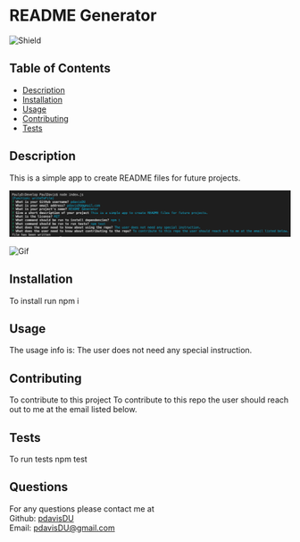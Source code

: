 # README Generator
  ![Shield](https://img.shields.io/badge/license-MIT-blue)
  ## Table of Contents
  - [Description](#description)
  - [Installation](#command)
  - [Usage](#repo)
  - [Contributing](#contribute)
  - [Tests](#tests)

  ## Description
  This is a simple app to create README files for future projects.  
  
  ![Screenshot](./assets/README-ss.png)  

  ![Gif](https://drive.google.com/file/d/1Mp-XsGx_nePnhxoCyxBVQJGO2BZOO62l/view)

  ## Installation
  To install run npm i
  ## Usage
  The usage info is: The user does not need any special instruction.
  ## Contributing
  To contribute to this project To contribute to this repo the user should reach out to me at the email listed below.
  ## Tests
  To run tests npm test
  ## Questions
  For any questions please contact me at  
  Github: [pdavisDU](https://github.com/pdavisDU)  
  Email: pdavisDU@gmail.com

